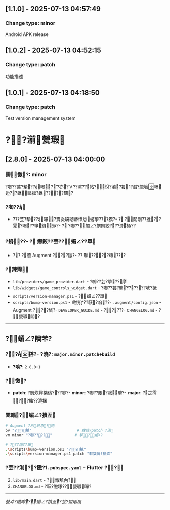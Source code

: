 ﻿## [1.1.0] - 2025-07-13 04:57:49

### Change type: minor
Android APK release

## [1.0.2] - 2025-07-13 04:52:15

### Change type: patch
功能描述

## [1.0.1] - 2025-07-13 04:18:50

### Change type: patch
Test version management system

# ??湔甇瑕

## [2.8.0] - 2025-07-13 04:00:00

### 霈憿?: minor
?啣??芸?摰??嚗?‵?亦?Ｖ??渲??帖?悅?澆?芸1?潛?蝛箸嚗迨??銝敺拙?銝????閮?

### ?啣??
- ???芸?摰??嚗?賣炎皜砌蒂憛怠蝣箏???獢?- ? ?閮剛??批??雿?嚗??箏銵＊蝷?- ? ?啣??蝞∠?蝟餌絞???潸極??
### ?銵??- ? 瘛餃??芸??蝞∠??單
- ?? ?蔭 Augment ???隞?- ?? 摰????瑼???

### ?辣霈
- `lib/providers/game_provider.dart` - ?啣??芸?摰??摩
- `lib/widgets/game_controls_widget.dart` - ?啣??芸?摰??????唬?撅
- `scripts/version-manager.ps1` - ?蝞∠??單
- `scripts/bump-version.ps1` - 敹恍??祆?啗??- `.augment/config.json` - Augment ???蝵?- `DEVELOPER_GUIDE.md` - ?????- `CHANGELOG.md` - ?甇瑕閮?

---

## ?蝞∠?隤芣?

### ??撘?- **?澆?**: `major.minor.patch+build`
- **?嗅?**: `2.8.0+1`

### ?憿?
- **patch**: ?航炊靽桀儔???寥?- **minor**: ?啣??賬?敺摰?- **major**: ?之霈??賭??澆捆

### 雿輻?蝞∠?撌亙
```bash
# Augment ?冽敹急?誘
bv "??膩"                    # 敹恍?patch ?湔
vm minor "?啣????"          # 摰?蝞∠?

# ???瑁??單
.\scripts\bump-version.ps1 "??膩"
.\scripts\version-manager.ps1 patch "靽桀儔?航炊"
```

### ?芸??湔??隞?1. `pubspec.yaml` - Flutter ??
2. `lib/main.dart` - ?憿舐內?
3. `CHANGELOG.md` - ?祆?隞塚??甇瑕嚗?
---

*甇斗?隞嗥?蝞∠?撌亙?芸?蝬剛風*



